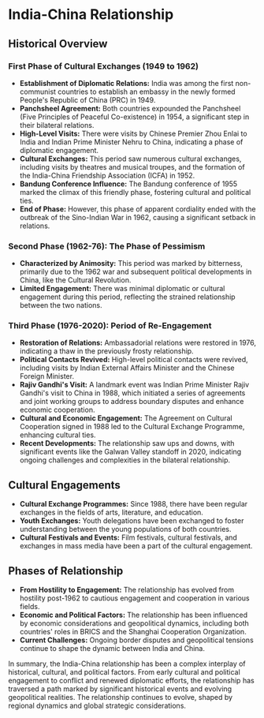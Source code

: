 # India-China Relationship

## Historical Overview

### First Phase of Cultural Exchanges (1949 to 1962)
- **Establishment of Diplomatic Relations:** India was among the first non-communist countries to establish an embassy in the newly formed People's Republic of China (PRC) in 1949.
- **Panchsheel Agreement:** Both countries expounded the Panchsheel (Five Principles of Peaceful Co-existence) in 1954, a significant step in their bilateral relations.
- **High-Level Visits:** There were visits by Chinese Premier Zhou Enlai to India and Indian Prime Minister Nehru to China, indicating a phase of diplomatic engagement.
- **Cultural Exchanges:** This period saw numerous cultural exchanges, including visits by theatres and musical troupes, and the formation of the India-China Friendship Association (ICFA) in 1952.
- **Bandung Conference Influence:** The Bandung conference of 1955 marked the climax of this friendly phase, fostering cultural and political ties.
- **End of Phase:** However, this phase of apparent cordiality ended with the outbreak of the Sino-Indian War in 1962, causing a significant setback in relations.

### Second Phase (1962-76): The Phase of Pessimism
- **Characterized by Animosity:** This period was marked by bitterness, primarily due to the 1962 war and subsequent political developments in China, like the Cultural Revolution.
- **Limited Engagement:** There was minimal diplomatic or cultural engagement during this period, reflecting the strained relationship between the two nations.

### Third Phase (1976-2020): Period of Re-Engagement
- **Restoration of Relations:** Ambassadorial relations were restored in 1976, indicating a thaw in the previously frosty relationship.
- **Political Contacts Revived:** High-level political contacts were revived, including visits by Indian External Affairs Minister and the Chinese Foreign Minister.
- **Rajiv Gandhi's Visit:** A landmark event was Indian Prime Minister Rajiv Gandhi's visit to China in 1988, which initiated a series of agreements and joint working groups to address boundary disputes and enhance economic cooperation.
- **Cultural and Economic Engagement:** The Agreement on Cultural Cooperation signed in 1988 led to the Cultural Exchange Programme, enhancing cultural ties.
- **Recent Developments:** The relationship saw ups and downs, with significant events like the Galwan Valley standoff in 2020, indicating ongoing challenges and complexities in the bilateral relationship.

## Cultural Engagements
- **Cultural Exchange Programmes:** Since 1988, there have been regular exchanges in the fields of arts, literature, and education.
- **Youth Exchanges:** Youth delegations have been exchanged to foster understanding between the young populations of both countries.
- **Cultural Festivals and Events:** Film festivals, cultural festivals, and exchanges in mass media have been a part of the cultural engagement.

## Phases of Relationship
- **From Hostility to Engagement:** The relationship has evolved from hostility post-1962 to cautious engagement and cooperation in various fields.
- **Economic and Political Factors:** The relationship has been influenced by economic considerations and geopolitical dynamics, including both countries' roles in BRICS and the Shanghai Cooperation Organization.
- **Current Challenges:** Ongoing border disputes and geopolitical tensions continue to shape the dynamic between India and China.

In summary, the India-China relationship has been a complex interplay of historical, cultural, and political factors. From early cultural and political engagement to conflict and renewed diplomatic efforts, the relationship has traversed a path marked by significant historical events and evolving geopolitical realities. The relationship continues to evolve, shaped by regional dynamics and global strategic considerations.